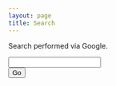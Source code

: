 ```yaml
---
layout: page
title: Search
---
```


<script>
 function SearchDownToTheWire()
 {
   var url="http://google.com/search?q=site%3A{{ site.url }}+" + document.getElementById("url").value;
   location.href=url;
   return false;
 }
</script>

Search performed via Google.

<form onsubmit="return SearchDownToTheWire();">
 <div class="search-form-container">
   <div class="search-input-container">
     <input class="search-input" type="text" name="url" id="url" />
   </div>
   <div class="search-submit-container">
     <input class="search-submit" type="submit" value="Go" />
   </div>
 </div>
</form>